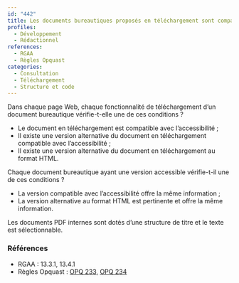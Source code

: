 ```yaml
---
id: "442"
title: Les documents bureautiques proposés en téléchargement sont compatibles avec l’accessibilité.
profiles:
  - Développement
  - Rédactionnel
references:
  - RGAA
  - Règles Opquast
categories:
  - Consultation
  - Téléchargement
  - Structure et code
---
```


Dans chaque page Web, chaque fonctionnalité de téléchargement d’un document bureautique vérifie-t-elle une de ces conditions ?
* Le document en téléchargement est compatible avec l’accessibilité ;
* Il existe une version alternative du document en téléchargement compatible avec l’accessibilité ;
* Il existe une version alternative du document en téléchargement au format HTML.

Chaque document bureautique ayant une version accessible vérifie-t-il une de ces conditions ?
* La version compatible avec l’accessibilité offre la même information ;
* La version alternative au format HTML est pertinente et offre la même information.

Les documents PDF internes sont dotés d’une structure de titre et le texte est sélectionnable.

### Références

*   RGAA : 13.3.1, 13.4.1
*   Règles Opquast : [OPQ 233](https://checklists.opquast.com/fr/assurance-qualite-web/le-texte-des-documents-pdf-internes-est-selectionnable), [OPQ 234](https://checklists.opquast.com/fr/assurance-qualite-web/les-documents-pdf-internes-sont-dotes-dune-structure-de-titres)
